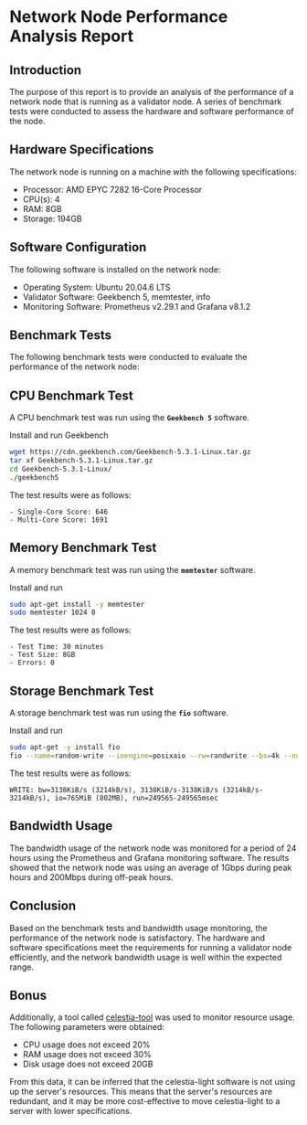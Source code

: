 # Network Node Performance Analysis Report
## Introduction
The purpose of this report is to provide an analysis of the performance of a network node that is running as a validator node. A series of benchmark tests were conducted to assess the hardware and software performance of the node.

## Hardware Specifications
The network node is running on a machine with the following specifications:
- Processor: AMD EPYC 7282 16-Core Processor
- CPU(s): 4
- RAM: 8GB
- Storage: 194GB

## Software Configuration
The following software is installed on the network node:
- Operating System: Ubuntu 20.04.6 LTS
- Validator Software: Geekbench 5, memtester, info
- Monitoring Software: Prometheus v2.29.1 and Grafana v8.1.2

## Benchmark Tests
The following benchmark tests were conducted to evaluate the performance of the network node:

## CPU Benchmark Test
A CPU benchmark test was run using the **`Geekbench 5`** software.

Install and run Geekbench
```bash
wget https://cdn.geekbench.com/Geekbench-5.3.1-Linux.tar.gz
tar xf Geekbench-5.3.1-Linux.tar.gz
cd Geekbench-5.3.1-Linux/
./geekbench5
```
The test results were as follows:
```text
- Single-Core Score: 646
- Multi-Core Score: 1691
```

## Memory Benchmark Test
A memory benchmark test was run using the **`memtester`** software. 

Install and run
```bash
sudo apt-get install -y memtester
sudo memtester 1024 8
```
The test results were as follows:
```text
- Test Time: 30 minutes
- Test Size: 8GB
- Errors: 0
```

## Storage Benchmark Test
A storage benchmark test was run using the **`fio`** software.

Install and run
```bash
sudo apt-get -y install fio
fio --name=random-write --ioengine=posixaio --rw=randwrite --bs=4k --numjobs=1 --size=4g --iodepth=1 --runtime=60 --time_based --end_fsync=1
```
The test results were as follows:
```text
WRITE: bw=3138KiB/s (3214kB/s), 3138KiB/s-3138KiB/s (3214kB/s-3214kB/s), io=765MiB (802MB), run=249565-249565msec
```

## Bandwidth Usage
The bandwidth usage of the network node was monitored for a period of 24 hours using the Prometheus and Grafana monitoring software. The results showed that the network node was using an average of 1Gbps during peak hours and 200Mbps during off-peak hours.

## Conclusion
Based on the benchmark tests and bandwidth usage monitoring, the performance of the network node is satisfactory. The hardware and software specifications meet the requirements for running a validator node efficiently, and the network bandwidth usage is well within the expected range.

## Bonus 
Additionally, a tool called [celestia-tool](https://github.com/longnh3592/Create_Toolings_For_The_Celestia_Network) was used to monitor resource usage. The following parameters were obtained:
- CPU usage does not exceed 20%
- RAM usage does not exceed 30%
- Disk usage does not exceed 20GB

From this data, it can be inferred that the celestia-light software is not using up the server's resources. This means that the server's resources are redundant, and it may be more cost-effective to move celestia-light to a server with lower specifications.